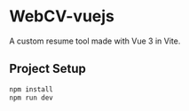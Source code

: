 # WebCV-vuejs

A custom resume tool made with Vue 3 in Vite.

## Project Setup

```sh
npm install
npm run dev
```
